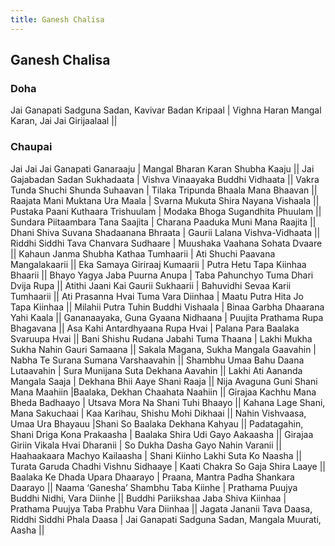 ```yaml
---
title: Ganesh Chalisa
---
```


## Ganesh Chalisa

### Doha

Jai Ganapati Sadguna Sadan, Kavivar Badan Kripaal | 
Vighna Haran Mangal Karan, Jai Jai Girijaalaal ||

### Chaupai

Jai Jai Jai Ganapati Ganaraaju | Mangal Bharan Karan Shubha Kaaju ||
Jai Gajabadan Sadan Sukhadaata | Vishva Vinaayaka Buddhi Vidhaata ||
Vakra Tunda Shuchi Shunda Suhaavan | Tilaka Tripunda Bhaala Mana Bhaavan ||
Raajata Mani Muktana Ura Maala | Svarna Mukuta Shira Nayana Vishaala ||
Pustaka Paani Kuthaara Trishuulam | Modaka Bhoga Sugandhita Phuulam ||
Sundara Piitaambara Tana Saajita | Charana Paaduka Muni Mana Raajita ||
Dhani Shiva Suvana Shadaanana Bhraata | Gaurii Lalana Vishva-Vidhaata ||
Riddhi Siddhi Tava Chanvara Sudhaare | Muushaka Vaahana Sohata Dvaare ||
Kahaun Janma Shubha Kathaa Tumhaarii | Ati Shuchi Paavana Mangalakaarii ||
Eka Samaya Giriraaj Kumaarii | Putra Hetu Tapa Kiinhaa Bhaarii ||
Bhayo Yagya Jaba Puurna Anupa | Taba Pahunchyo Tuma Dhari Dvija Rupa ||
Atithi Jaani Kai Gaurii Sukhaarii | Bahuvidhi Sevaa Karii Tumhaarii ||
Ati Prasanna Hvai Tuma Vara Diinhaa | Maatu Putra Hita Jo Tapa Kiinhaa ||
Milahii Putra Tuhin Buddhi Vishaala | Binaa Garbha Dhaarana Yahi Kaala ||
Gananaayaka, Guna Gyaana Nidhaana | Puujita Prathama Rupa Bhagavana ||
Asa Kahi Antardhyaana Rupa Hvai | Palana Para Baalaka Svaruupa Hvai ||
Bani Shishu Rudana Jabahi Tuma Thaana | Lakhi Mukha Sukha Nahin Gauri Samaana ||
Sakala Magana, Sukha Mangala Gaavahin | Nabha Te Surana Sumana Varshaavahin ||
Shambhu Umaa Bahu Daana Lutaavahin | Sura Munijana Suta Dekhana Aavahin ||
Lakhi Ati Aananda Mangala Saaja | Dekhana Bhii Aaye Shani Raaja ||
Nija Avaguna Guni Shani Mana Maahiin |Baalaka, Dekhan Chaahata Naahiin ||
Girajaa Kachhu Mana Bheda Badhaayo | Utsava Mora Na Shani Tuhi Bhaayo ||
Kahana Lage Shani, Mana Sakuchaai | Kaa Karihau, Shishu Mohi Dikhaai ||
Nahin Vishvaasa, Umaa Ura Bhayauu |Shani So Baalaka Dekhana Kahyau ||
Padatagahin, Shani Driga Kona Prakaasha | Baalaka Shira Udi Gayo Aakaasha ||
Girajaa Giriin Vikala Hvai Dharanii | So Dukha Dasha Gayo Nahin Varanii ||
Haahaakaara Machyo Kailaasha | Shani Kiinho Lakhi Suta Ko Naasha ||
Turata Garuda Chadhi Vishnu Sidhaaye | Kaati Chakra So Gaja Shira Laaye ||
Baalaka Ke Dhada Upara Dhaarayo | Praana, Mantra Padha Shankara Daarayo ||
Naama ‘Ganesha’ Shambhu Taba Kiinhe | Prathama Puujya Buddhi Nidhi, Vara Diinhe ||
Buddhi Pariikshaa Jaba Shiva Kiinhaa | Prathama Puujya Taba Prabhu Vara Diinhaa ||
Jagata Jananii Tava Daasa, Riddhi Siddhi Phala Daasa |
Jai Ganapati Sadguna Sadan, Mangala Muurati, Aasha ||
